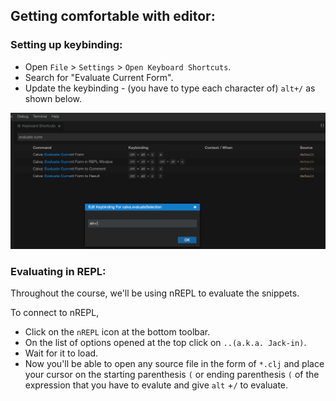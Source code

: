 
## Getting comfortable with editor:

### Setting up keybinding:
 
 - Open `File` > `Settings` > `Open Keyboard Shortcuts`.
 - Search for "Evaluate Current Form".
 - Update the keybinding - (you have to type each character of) `alt+/` as shown below.

![alt text](images/key_binding.png "Keyboard config")


### Evaluating in REPL:

Throughout the course, we'll be using nREPL to evaluate the snippets.

To connect to nREPL,

- Click on the `nREPL` icon at the bottom toolbar.
- On the list of options opened at the top click on `..(a.k.a. Jack-in)`.
- Wait for it to load.
- Now you'll be able to open any source file in the form of `*.clj` and place your cursor on the starting parenthesis `(` or ending parenthesis `(` of the expression that you have to evalute and give `alt` +`/` to evaluate.

